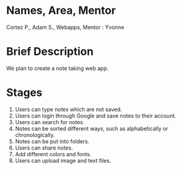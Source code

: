 # Names, Area, Mentor

Cortez P., Adam S., Webapps, Mentor : Yvonne

# Brief Description

We plan to create a note taking web app.

# Stages

1. Users can type notes which are not saved.
2. Users can login through Google and save notes to their account.
3. Users can search for notes.
4. Notes can be sorted different ways, such as alphabetically or chronologically.
4. Notes can be put into folders.
5. Users can share notes.
6. Add different colors and fonts.
7. Users can upload image and text files.
